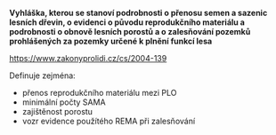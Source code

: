 **Vyhláška, kterou se stanoví podrobnosti o přenosu semen a sazenic lesních dřevin, o evidenci o původu reprodukčního materiálu a podrobnosti o obnově lesních porostů a o zalesňování pozemků prohlášených za pozemky určené k plnění funkcí lesa**

https://www.zakonyprolidi.cz/cs/2004-139

Definuje zejména:
- přenos reprodukčního materiálu mezi PLO
- minimální počty SAMA
- zajištěnost porostu
- vozr evidence použítého REMA při zalesňování